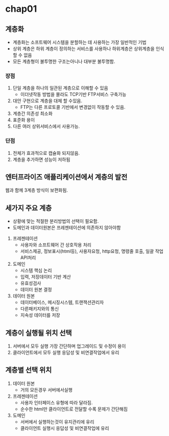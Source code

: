 # chap01

## 계층화
- 계층화는 소프트웨어 시스템을 분할하는 데 사용하는 가장 일반적인 기법
- 상위 계층은 하위 계층이 정의하는 서비스를 사용하나 하위계층은 상위계층을 인식할 수 없음
- 모든 계층형이 불투명한 구조는아니나 대부분 불투명함.

### 장점
1. 단일 계층을 하나의 일관된 계층으로 이해할 수 있음
    - 이더넷작동 방법을 몰라도 TCP기반 FTP서비스 구축가능
2. 대안 구현으로 계층을 대체 할 수있음.
    - FTP는 다른 프로토콜 기반에서 변경없이 작동할 수 있음.
3. 계층간 의존성 최소화
4. 표준화 용이
5. 다른 여러 상위서비스에서 사용가능.

### 단점
1. 전체가 효과적으로 캡슐화 되지않음.
2. 계층을 추가하면 성능이 저하됨



## 엔터프라이즈 애플리케이션에서 계층의 발전
웹과 함께 3계층 방식이 보편화됨.
## 세가지 주요 계층
- 상황에 맞는 적절한 분리방법의 선택이 필요함.
- 도메인과 데이터원본은 프레젠테이션에 의존하지 않아야함

1. 프레젠테이션
    - 사용자와 소프트웨어 간 상호작용 처리
    - 서비스제공, 정보표시(html등), 사용자요청, http요청, 명령줄 호출, 일괄 작업API처리
2. 도메인
    - 시스템 핵심 논리
    - 입력, 저장데이터 기반 계산
    - 유효성검사
    - 데이터 원본 결정
3. 데이터 원본
    - 데이터베이스, 메시징시스템, 트랜잭션관리자
    - 다른패키지와의 통신
    - 지속성 데이터를 저장
    
## 계층이 실행될 위치 선택
1. 서버에서 모두 실행
가장 간단하며 업그레이드 및 수정이 용이
2. 클라이언트에서 모두 실행
응답성 및 비연결작업에서 유리

## 계층별 선택 위치
1. 데이터 원본
    - 거의 모든경우 서버에서실행
2. 프레젠테이션
    - 사용자 인터페이스 유형에 따라 달라짐.
    - 순수한 html만 클라이언트로 전달할 수록 문제가 간단해짐
3. 도메인
    - 서버에서 실행하는것이 유지관리에 유리
    - 클라이언트 실행시 응답성 및 비연결작업에 유리






























